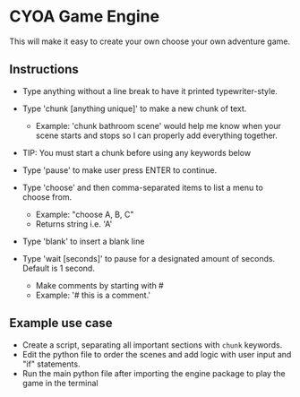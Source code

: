 # CYOA Game Engine
This will make it easy to create your own choose
your own adventure game.

## Instructions

- Type anything without a line break to have it printed typewriter-style.

- Type 'chunk [anything unique]' to make a new chunk of text. 
	- Example: 'chunk bathroom scene' would help me know when your scene starts and stops so I can properly add everything together.

- TIP: You must start a chunk before using any keywords below

- Type 'pause' to make user press ENTER to continue.

- Type 'choose' and then comma-separated items to list a menu to choose from.
	- Example: "choose A, B, C"
	- Returns string i.e. 'A'

- Type 'blank' to insert a blank line

- Type 'wait [seconds]' to pause for a designated amount of seconds. Default is 1 second.

	- Make comments by starting with #
	- Example: '# this is a comment.'

## Example use case
- Create a script, separating all important sections with `chunk` keywords.
- Edit the python file to order the scenes and add logic with user input and "if" statements.
- Run the main python file after importing the engine package to play the game in the terminal
